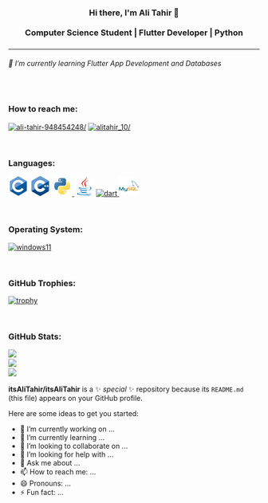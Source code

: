 
<h3  align="center"> Hi there, I'm Ali Tahir 👋 <br><br>
Computer Science Student | Flutter Developer | Python <h3>
<hr>
<h6>🌱 I’m currently learning Flutter App Development and Databases</h6>

<br>

### How to reach me:
<a href="https://www.linkedin.com/in/ali-tahir-948454248/" target="blank"><img align="center" src="https://raw.githubusercontent.com/rahuldkjain/github-profile-readme-generator/master/src/images/icons/Social/linked-in-alt.svg" alt="ali-tahir-948454248/" height="30" width="40" /></a>
<a href="https://www.instagram.com/alitahir_10/" target="blank"><img align="center" src="https://raw.githubusercontent.com/rahuldkjain/github-profile-readme-generator/master/src/images/icons/Social/instagram.svg" alt="alitahir_10/" height="30" width="40" /></a>
</h4>

<br>

### Languages: 
<p align="left">
<a href="https://www.cprogramming.com/" target="_blank" rel="noreferrer"> <img src="https://raw.githubusercontent.com/devicons/devicon/master/icons/c/c-original.svg" alt="c" width="40" height="40"/></a>
<a href="https://isocpp.org/" target="_blank" rel="noreferrer"> <img src="https://raw.githubusercontent.com/devicons/devicon/master/icons/cplusplus/cplusplus-original.svg" alt="cplusplus" width="40" height="40"/></a>
<a href="https://www.python.org" target="_blank" rel="noreferrer"> <img src="https://raw.githubusercontent.com/devicons/devicon/master/icons/python/python-original.svg" alt="python" width="40" height="40"/> </a>
<a href="https://www.java.com" target="_blank" rel="noreferrer"> <img src="https://raw.githubusercontent.com/devicons/devicon/master/icons/java/java-original.svg" alt="java" width="40" height="40"/></a>
<a href="https://www.dart.dev/" target="_blank" rel="noreferrer"> <img src="https://upload.wikimedia.org/wikipedia/commons/7/7e/Dart-logo.png" alt="dart" width="32" height="32"/> </a>
<a href="https://www.mysql.com/" target="_blank" rel="noreferrer"> <img src="https://raw.githubusercontent.com/devicons/devicon/master/icons/mysql/mysql-original-wordmark.svg" alt="mysql" width="40" height="40"/> </a>
</p>

<br>

### Operating System: 

<a href="https://www.microsoft.com/en-us/windows?r=1" target="_blank" rel="noreferrer"> <img src="https://img.icons8.com/fluency/512/windows-11.png" alt="windows11" width="40" height="40"/> </a>

<br>

### GitHub Trophies:
[![trophy](https://github-profile-trophy.vercel.app/?username=itsAliTahir&theme=radical)](https://github.com/ryo-ma/github-profile-trophy)

<br>

### GitHub Stats:
![](https://github-readme-stats.vercel.app/api?username=itsAliTahir&theme=dark&hide_border=false&include_all_commits=false&count_private=false)<br/>
![](https://github-readme-streak-stats.herokuapp.com/?user=itsAliTahir&theme=dark&hide_border=false)<br/>
![](https://github-readme-streak-stats.herokuapp.com/username=itsAliTahir&theme=dark&hide_border=false&include_all_commits=false&count_private=false&layout=compact)



**itsAliTahir/itsAliTahir** is a ✨ _special_ ✨ repository because its `README.md` (this file) appears on your GitHub profile.

Here are some ideas to get you started:

- 🔭 I’m currently working on ...
- 🌱 I’m currently learning ...
- 👯 I’m looking to collaborate on ...
- 🤔 I’m looking for help with ...
- 💬 Ask me about ...
- 📫 How to reach me: ...
- 😄 Pronouns: ...
- ⚡ Fun fact: ...

